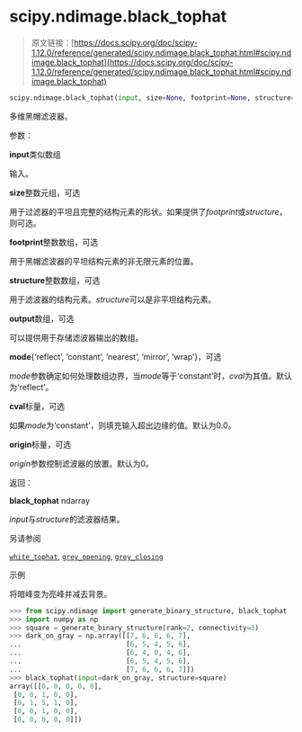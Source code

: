 # scipy.ndimage.black_tophat

> 原文链接：[https://docs.scipy.org/doc/scipy-1.12.0/reference/generated/scipy.ndimage.black_tophat.html#scipy.ndimage.black_tophat](https://docs.scipy.org/doc/scipy-1.12.0/reference/generated/scipy.ndimage.black_tophat.html#scipy.ndimage.black_tophat)

```py
scipy.ndimage.black_tophat(input, size=None, footprint=None, structure=None, output=None, mode='reflect', cval=0.0, origin=0)
```

多维黑帽滤波器。

参数：

**input**类似数组

输入。

**size**整数元组，可选

用于过滤器的平坦且完整的结构元素的形状。如果提供了*footprint*或*structure*，则可选。

**footprint**整数数组，可选

用于黑帽滤波器的平坦结构元素的非无限元素的位置。

**structure**整数数组，可选

用于滤波器的结构元素。*structure*可以是非平坦结构元素。

**output**数组，可选

可以提供用于存储滤波器输出的数组。

**mode**{‘reflect’, ‘constant’, ‘nearest’, ‘mirror’, ‘wrap’}，可选

*mode*参数确定如何处理数组边界，当*mode*等于‘constant’时，*cval*为其值。默认为‘reflect’。

**cval**标量，可选

如果*mode*为‘constant’，则填充输入超出边缘的值。默认为0.0。

**origin**标量，可选

*origin*参数控制滤波器的放置。默认为0。

返回：

**black_tophat** ndarray

*input*与*structure*的滤波器结果。

另请参阅

[`white_tophat`](scipy.ndimage.white_tophat.html#scipy.ndimage.white_tophat "scipy.ndimage.white_tophat"), [`grey_opening`](scipy.ndimage.grey_opening.html#scipy.ndimage.grey_opening "scipy.ndimage.grey_opening"), [`grey_closing`](scipy.ndimage.grey_closing.html#scipy.ndimage.grey_closing "scipy.ndimage.grey_closing")

示例

将暗峰变为亮峰并减去背景。

```py
>>> from scipy.ndimage import generate_binary_structure, black_tophat
>>> import numpy as np
>>> square = generate_binary_structure(rank=2, connectivity=3)
>>> dark_on_gray = np.array([[7, 6, 6, 6, 7],
...                          [6, 5, 4, 5, 6],
...                          [6, 4, 0, 4, 6],
...                          [6, 5, 4, 5, 6],
...                          [7, 6, 6, 6, 7]])
>>> black_tophat(input=dark_on_gray, structure=square)
array([[0, 0, 0, 0, 0],
 [0, 0, 1, 0, 0],
 [0, 1, 5, 1, 0],
 [0, 0, 1, 0, 0],
 [0, 0, 0, 0, 0]]) 
```

